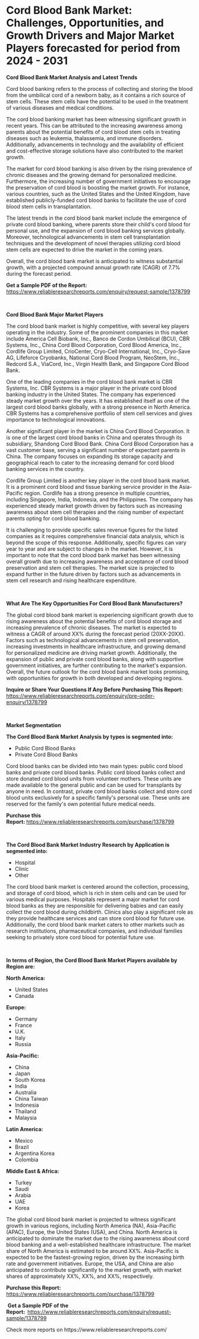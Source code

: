 <p><h1>Cord Blood Bank Market: Challenges, Opportunities, and Growth Drivers and Major Market Players forecasted for period from 2024 - 2031</h1></p><p><strong>Cord Blood Bank Market Analysis and Latest Trends</strong></p>
<p><p>Cord blood banking refers to the process of collecting and storing the blood from the umbilical cord of a newborn baby, as it contains a rich source of stem cells. These stem cells have the potential to be used in the treatment of various diseases and medical conditions.</p><p>The cord blood banking market has been witnessing significant growth in recent years. This can be attributed to the increasing awareness among parents about the potential benefits of cord blood stem cells in treating diseases such as leukemia, thalassemia, and immune disorders. Additionally, advancements in technology and the availability of efficient and cost-effective storage solutions have also contributed to the market growth.</p><p>The market for cord blood banking is also driven by the rising prevalence of chronic diseases and the growing demand for personalized medicine. Furthermore, the increasing number of government initiatives to encourage the preservation of cord blood is boosting the market growth. For instance, various countries, such as the United States and the United Kingdom, have established publicly-funded cord blood banks to facilitate the use of cord blood stem cells in transplantation.</p><p>The latest trends in the cord blood bank market include the emergence of private cord blood banking, where parents store their child's cord blood for personal use, and the expansion of cord blood banking services globally. Moreover, technological advancements in stem cell transplantation techniques and the development of novel therapies utilizing cord blood stem cells are expected to drive the market in the coming years.</p><p>Overall, the cord blood bank market is anticipated to witness substantial growth, with a projected compound annual growth rate (CAGR) of 7.7% during the forecast period.</p></p>
<p><strong>Get a Sample PDF of the Report:&nbsp;</strong> <a href="https://www.reliableresearchreports.com/enquiry/request-sample/1378799">https://www.reliableresearchreports.com/enquiry/request-sample/1378799</a></p>
<p>&nbsp;</p>
<p><strong>Cord Blood Bank Major Market Players</strong></p>
<p><p>The cord blood bank market is highly competitive, with several key players operating in the industry. Some of the prominent companies in this market include America Cell Biobank, Inc., Banco de Cordon Umbilical (BCU), CBR Systems, Inc., China Cord Blood Corporation, Cord Blood America, Inc., Cordlife Group Limited, CrioCenter, Cryo-Cell International, Inc., Cryo-Save AG, Lifeforce Cryobanks, National Cord Blood Program, NeoStem, Inc., Redcord S.A., ViaCord, Inc., Virgin Health Bank, and Singapore Cord Blood Bank. </p><p>One of the leading companies in the cord blood bank market is CBR Systems, Inc. CBR Systems is a major player in the private cord blood banking industry in the United States. The company has experienced steady market growth over the years. It has established itself as one of the largest cord blood banks globally, with a strong presence in North America. CBR Systems has a comprehensive portfolio of stem cell services and gives importance to technological innovations. </p><p>Another significant player in the market is China Cord Blood Corporation. It is one of the largest cord blood banks in China and operates through its subsidiary, Shandong Cord Blood Bank. China Cord Blood Corporation has a vast customer base, serving a significant number of expectant parents in China. The company focuses on expanding its storage capacity and geographical reach to cater to the increasing demand for cord blood banking services in the country.</p><p>Cordlife Group Limited is another key player in the cord blood bank market. It is a prominent cord blood and tissue banking service provider in the Asia-Pacific region. Cordlife has a strong presence in multiple countries, including Singapore, India, Indonesia, and the Philippines. The company has experienced steady market growth driven by factors such as increasing awareness about stem cell therapies and the rising number of expectant parents opting for cord blood banking.</p><p>It is challenging to provide specific sales revenue figures for the listed companies as it requires comprehensive financial data analysis, which is beyond the scope of this response. Additionally, specific figures can vary year to year and are subject to changes in the market. However, it is important to note that the cord blood bank market has been witnessing overall growth due to increasing awareness and acceptance of cord blood preservation and stem cell therapies. The market size is projected to expand further in the future driven by factors such as advancements in stem cell research and rising healthcare expenditure.</p></p>
<p>&nbsp;</p>
<p><strong>What Are The Key Opportunities For Cord Blood Bank Manufacturers?</strong></p>
<p><p>The global cord blood bank market is experiencing significant growth due to rising awareness about the potential benefits of cord blood storage and increasing prevalence of chronic diseases. The market is expected to witness a CAGR of around XX% during the forecast period (20XX-20XX). Factors such as technological advancements in stem cell preservation, increasing investments in healthcare infrastructure, and growing demand for personalized medicine are driving market growth. Additionally, the expansion of public and private cord blood banks, along with supportive government initiatives, are further contributing to the market's expansion. Overall, the future outlook for the cord blood bank market looks promising, with opportunities for growth in both developed and developing regions.</p></p>
<p><strong>Inquire or Share Your Questions If Any Before Purchasing This Report:</strong> <a href="https://www.reliableresearchreports.com/enquiry/pre-order-enquiry/1378799">https://www.reliableresearchreports.com/enquiry/pre-order-enquiry/1378799</a></p>
<p>&nbsp;</p>
<p><strong>Market Segmentation</strong></p>
<p><strong>The Cord Blood Bank Market Analysis by types is segmented into:</strong></p>
<p><ul><li>Public Cord Blood Banks</li><li>Private Cord Blood Banks</li></ul></p>
<p><p>Cord blood banks can be divided into two main types: public cord blood banks and private cord blood banks. Public cord blood banks collect and store donated cord blood units from volunteer mothers. These units are made available to the general public and can be used for transplants by anyone in need. In contrast, private cord blood banks collect and store cord blood units exclusively for a specific family's personal use. These units are reserved for the family's own potential future medical needs.</p></p>
<p><strong>Purchase this Report:&nbsp;</strong><a href="https://www.reliableresearchreports.com/purchase/1378799">https://www.reliableresearchreports.com/purchase/1378799</a></p>
<p>&nbsp;</p>
<p><strong>The Cord Blood Bank Market Industry Research by Application is segmented into:</strong></p>
<p><ul><li>Hospital</li><li>Clinic</li><li>Other</li></ul></p>
<p><p>The cord blood bank market is centered around the collection, processing, and storage of cord blood, which is rich in stem cells and can be used for various medical purposes. Hospitals represent a major market for cord blood banks as they are responsible for delivering babies and can easily collect the cord blood during childbirth. Clinics also play a significant role as they provide healthcare services and can store cord blood for future use. Additionally, the cord blood bank market caters to other markets such as research institutions, pharmaceutical companies, and individual families seeking to privately store cord blood for potential future use.</p></p>
<p>&nbsp;</p>
<p><strong>In terms of Region, the Cord Blood Bank Market Players available by Region are:</strong></p>
<p>
    <p> <strong> North America: </strong>
        <ul>
            <li>United States</li>
            <li>Canada</li>
        </ul>
        </p> 
    <p> <strong> Europe: </strong>
        <ul>
            <li>Germany</li>
            <li>France</li>
            <li>U.K.</li>
            <li>Italy</li>
            <li>Russia</li>
        </ul>
        </p> 
    <p> <strong> Asia-Pacific: </strong>
        <ul>
            <li>China</li>
            <li>Japan</li>
            <li>South Korea</li>
            <li>India</li>
            <li>Australia</li>
            <li>China Taiwan</li>
            <li>Indonesia</li>
            <li>Thailand</li>
            <li>Malaysia</li>
        </ul>
        </p> 
    <p> <strong> Latin America: </strong>
        <ul>
            <li>Mexico</li>
            <li>Brazil</li>
            <li>Argentina Korea</li>
            <li>Colombia</li>
        </ul>
        </p> 
    <p> <strong> Middle East & Africa: </strong>
        <ul>
            <li>Turkey</li>
            <li>Saudi</li>
            <li>Arabia</li>
            <li>UAE</li>
            <li>Korea</li>
        </ul>
    </p>
    </p>
<p><p>The global cord blood bank market is projected to witness significant growth in various regions, including North America (NA), Asia-Pacific (APAC), Europe, the United States (USA), and China. North America is anticipated to dominate the market due to the rising awareness about cord blood banking and a well-established healthcare infrastructure. The market share of North America is estimated to be around XX%. Asia-Pacific is expected to be the fastest-growing region, driven by the increasing birth rate and government initiatives. Europe, the USA, and China are also anticipated to contribute significantly to the market growth, with market shares of approximately XX%, XX%, and XX%, respectively.</p></p>
<p><strong>Purchase this Report: </strong><a href="https://www.reliableresearchreports.com/purchase/1378799">https://www.reliableresearchreports.com/purchase/1378799</a></p>
<p>&nbsp;<strong>Get a Sample PDF of the Report:&nbsp;&nbsp;</strong><a href="https://www.reliableresearchreports.com/enquiry/request-sample/1378799">https://www.reliableresearchreports.com/enquiry/request-sample/1378799</a></p>
<p><strong></strong></p>
<p>Check more reports on https://www.reliableresearchreports.com/</p>